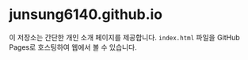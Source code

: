 # junsung6140.github.io

이 저장소는 간단한 개인 소개 페이지를 제공합니다. `index.html` 파일을 GitHub Pages로 호스팅하여 웹에서 볼 수 있습니다.
